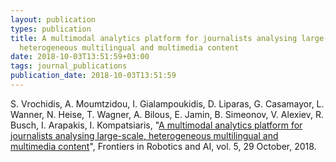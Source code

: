 ```yaml
---
layout: publication
types: publication
title: A multimodal analytics platform for journalists analysing large-scale,
  heterogeneous multilingual and multimedia content
date: 2018-10-03T13:51:59+03:00
tags: journal_publications
publication_date: 2018-10-03T13:51:59
---
```

S. Vrochidis, A. Moumtzidou, I. Gialampoukidis, D. Liparas, G. Casamayor, L. Wanner, N. Heise, T. Wagner, A. Bilous, E. Jamin, B. Simeonov, V. Alexiev, R. Busch, I. Arapakis, I. Kompatsiaris, "[A multimodal analytics platform for journalists analysing large-scale, heterogeneous multilingual and multimedia content](https://www.semanticscholar.org/paper/A-Multimodal-Analytics-Platform-for-Journalists-and-Vrochidis-Moumtzidou/a9f3863d94c718c1b4db0dea39e42e3e3647da8f)", Frontiers in Robotics and AI, vol. 5, 29 October, 2018.